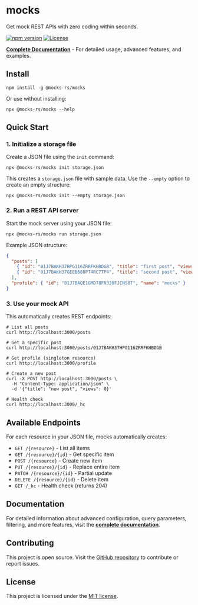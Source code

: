 # mocks

Get mock REST APIs with zero coding within seconds.

[![npm version](https://img.shields.io/npm/v/@mocks-rs/mocks.svg)](https://www.npmjs.com/package/@mocks-rs/mocks)
[![License](https://img.shields.io/github/license/mocks-rs/mocks)](https://github.com/mocks-rs/mocks/blob/main/LICENSE)

**[Complete Documentation](https://mocks-rs.github.io/mocks)** - For detailed usage, advanced features, and examples.

## Install

```shell
npm install -g @mocks-rs/mocks
```

Or use without installing:

```shell
npx @mocks-rs/mocks --help
```

## Quick Start

### 1. Initialize a storage file

Create a JSON file using the `init` command:

```shell
npx @mocks-rs/mocks init storage.json
```

This creates a `storage.json` file with sample data. Use the `--empty` option to create an empty structure:

```shell
npx @mocks-rs/mocks init --empty storage.json
```

### 2. Run a REST API server

Start the mock server using your JSON file:

```shell
npx @mocks-rs/mocks run storage.json
```

Example JSON structure:

```json
{
  "posts": [
    { "id": "01J7BAKH37HPG116ZRRFKHBDGB", "title": "first post", "views": 100 },
    { "id": "01J7BAKH37GE8B688PT4RC7TP4", "title": "second post", "views": 10 }
  ],
  "profile": { "id": "01J7BAQE1GMD78FN3J0FJCNS8T", "name": "mocks" }
}
```

### 3. Use your mock API

This automatically creates REST endpoints:

```shell
# List all posts
curl http://localhost:3000/posts

# Get a specific post
curl http://localhost:3000/posts/01J7BAKH37HPG116ZRRFKHBDGB

# Get profile (singleton resource)
curl http://localhost:3000/profile

# Create a new post
curl -X POST http://localhost:3000/posts \
  -H "Content-Type: application/json" \
  -d '{"title": "new post", "views": 0}'

# Health check
curl http://localhost:3000/_hc
```

## Available Endpoints

For each resource in your JSON file, mocks automatically creates:

- `GET /{resource}` - List all items
- `GET /{resource}/{id}` - Get specific item  
- `POST /{resource}` - Create new item
- `PUT /{resource}/{id}` - Replace entire item
- `PATCH /{resource}/{id}` - Partial update
- `DELETE /{resource}/{id}` - Delete item
- `GET /_hc` - Health check (returns 204)

## Documentation

For detailed information about advanced configuration, query parameters, filtering, and more features, visit the **[complete documentation](https://mocks-rs.github.io/mocks)**.

## Contributing

This project is open source. Visit the [GitHub repository](https://github.com/mocks-rs/mocks) to contribute or report issues.

## License

This project is licensed under the [MIT license](https://github.com/mocks-rs/mocks/blob/main/LICENSE).